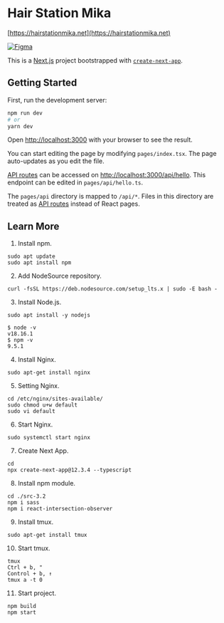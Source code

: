 # Hair Station Mika
[https://hairstationmika.net](https://hairstationmika.net)

[![Figma](https://img.shields.io/badge/Figma-figma.com-orange?style=flat&logo=figma)](https://www.figma.com/embed?embed_host=share&url=https%3A%2F%2Fwww.figma.com%2Ffile%2F8ZeNwGfZ48nW25GmLLZWbW%2FDesign%3Ftype%3Ddesign%26node-id%3D0%253A1%26t%3DyAg3QEfRvnfTGfY4-1)

This is a [Next.js](https://nextjs.org/) project bootstrapped with [`create-next-app`](https://github.com/vercel/next.js/tree/canary/packages/create-next-app).

## Getting Started

First, run the development server:

```bash
npm run dev
# or
yarn dev
```

Open [http://localhost:3000](http://localhost:3000) with your browser to see the result.

You can start editing the page by modifying `pages/index.tsx`. The page auto-updates as you edit the file.

[API routes](https://nextjs.org/docs/api-routes/introduction) can be accessed on [http://localhost:3000/api/hello](http://localhost:3000/api/hello). This endpoint can be edited in `pages/api/hello.ts`.

The `pages/api` directory is mapped to `/api/*`. Files in this directory are treated as [API routes](https://nextjs.org/docs/api-routes/introduction) instead of React pages.

## Learn More

1. Install npm.
```
sudo apt update
sudo apt install npm
```

2. Add NodeSource repository.
```
curl -fsSL https://deb.nodesource.com/setup_lts.x | sudo -E bash -
```

3. Install Node.js.
```
sudo apt install -y nodejs
```

```
$ node -v
v18.16.1
$ npm -v
9.5.1
```

4. Install Nginx.
```
sudo apt-get install nginx
```

5. Setting Nginx.
```
cd /etc/nginx/sites-available/
sudo chmod u+w default
sudo vi default
```

6. Start Nginx.
```
sudo systemctl start nginx
```

7. Create Next App.
```
cd
npx create-next-app@12.3.4 --typescript
```

8. Install npm module.
```
cd ./src-3.2
npm i sass
npm i react-intersection-observer
```

9. Install tmux.
```
sudo apt-get install tmux
```

10. Start tmux.
```
tmux
Ctrl + b, "
Control + b, ↑
tmux a -t 0
```

11. Start project.
```
npm build
npm start
```